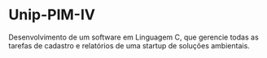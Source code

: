 # Unip-PIM-IV
 Desenvolvimento de um software em Linguagem C, que gerencie todas as tarefas de cadastro e relatórios de uma startup de soluções ambientais.
